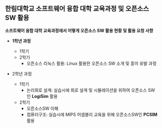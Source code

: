 ## 한림대학교 소프트웨어 융합 대학 교육과정 및 오픈소스SW 활용

**소프트웨어 융합 대학 교육과정에서 어떻게 오픈소스 SW 활용 현황 및 활용 요청 사항**

* **1학년 과정**
   * 1학기
   * 2학기
      * 오픈소스 리눅스 활용: Linux 활용한 오픈소스 SW 소개 및 흥미 유발 과정
   
* 2학년 과정
   * 1학기
      * 논리회로 설계: 실습시에 회로 설계 및 시뮬레이션을 위하여 오픈소스 SW인 **LogiSim** 활용   
   * 2학기
      * 오픈소스SW 이해
      * 컴퓨터구조: 실습시에 MIPS 어셈블리 교육을 위해 오픈소스SW인 **PCSIM** 활용


